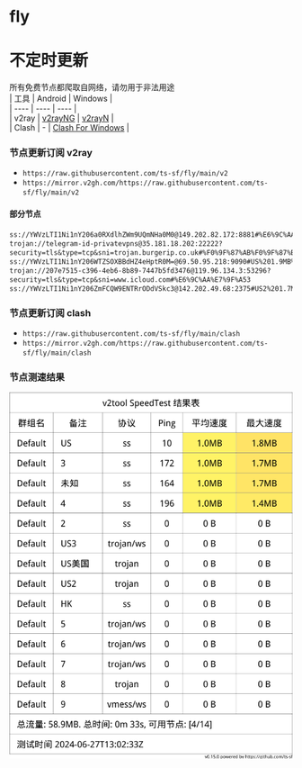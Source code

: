 # fly
# 不定时更新
所有免费节点都爬取自网络，请勿用于非法用途  
|  工具  | Android  | Windows  |  
|  ----  | ----   | ----  |  
| v2ray  | [v2rayNG](https://github.com/2dust/v2rayNG/releases) | [v2rayN](https://github.com/2dust/v2rayN/releases) |  
| Clash  | - | [Clash For Windows](https://github.com/2dust/clashN/releases) | 
  
### 节点更新订阅  v2ray
- `https://raw.githubusercontent.com/ts-sf/fly/main/v2`  
- `https://mirror.v2gh.com/https://raw.githubusercontent.com/ts-sf/fly/main/v2`  

#### 部分节点  
``` 
ss://YWVzLTI1Ni1nY206a0RXdlhZWm9UQmNHa0M0@149.202.82.172:8881#%E6%9C%AA%E7%9F%A52%201.8MB%2Fs
trojan://telegram-id-privatevpns@35.181.18.202:22222?security=tls&type=tcp&sni=trojan.burgerip.co.uk#%F0%9F%87%AB%F0%9F%87%B7FR%E6%B3%95%E5%9B%BD
ss://YWVzLTI1Ni1nY206WTZSOXBBdHZ4eHptR0M=@69.50.95.218:9090#US%201.9MB%2Fs
trojan://207e7515-c396-4eb6-8b89-7447b5fd3476@119.96.134.3:53296?security=tls&type=tcp&sni=www.icloud.com#%E6%9C%AA%E7%9F%A53
ss://YWVzLTI1Ni1nY206ZmFCQW9ENTRrODdVSkc3@142.202.49.68:2375#US2%201.7MB%2Fs
```
### 节点更新订阅  clash
- `https://raw.githubusercontent.com/ts-sf/fly/main/clash`  
- `https://mirror.v2gh.com/https://raw.githubusercontent.com/ts-sf/fly/main/clash`  

### 节点测速结果
![image](traffic.png)
